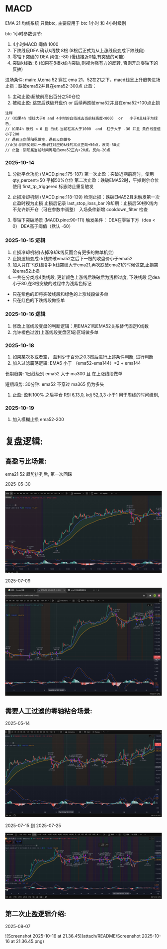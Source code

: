 # MACD
EMA 21 均线系统
只做btc, 主要应用于 btc 1小时 和 4小时级别

btc 1小时参数调节: 
1.  4小时MACD 阈值 1000
2.  下跌线段DEA 确认k线数 8根 (8根后正式为从上涨线段变成下跌线段)
3. 零轴下突破的 DEA 阈值: -80 (慢线接近0轴,有突破的可能)
4. 突破k线数: 8 (如果在8根k线内突破,则视为强有力的反转, 否则开启零轴下的反抽)

进场条件:
main: 从ema 52 穿过 ema 21，52在21之下，macd线呈上升趋势进场
止损：跌破ema52并且在ema52-300点
止盈：

1. 主动止盈:超破前高出百分之50仓位
2. 被动止盈: 跳空后跌破开盘价 or 后续再跌破ema52并且在ema52+100点止损


```
注释
// (如果4h 慢线大于0 and 4小时的白线减去当前柱高度<800)  or   小于0且柱子为绿色,
// 如果4h 慢线 < 0 且 白线-当前柱高大于1000  and  柱子大于 -30 并且 黄白线差值 小于200
// 遇到正向阴阳冕做空，遇到反向做多
//止损:阴阳冕最后一根绿柱对应的k线的高点正向+50点，反向-50点
// 止盈：阴阳冕当前时间周期的ema52正向+20点，反向-20点
```


### 2025-10-14

1. 分批平仓功能 (MACD.pine:175-187)
第一次止盈：突破近期前高时，使用 qty_percent=50 平掉50%仓位
第二次止盈：跌破EMA52时，平掉剩余仓位
使用 first_tp_triggered 标志防止重复触发

2. 止损冷却机制 (MACD.pine:118-139)
检测止损：跌破EMA52且未触发第一次止盈时视为止损
止损后记录 last_stop_loss_bar
冷却期：止损后50根K线内不允许新开仓（可在参数中调整）
入场条件新增 cooldown_filter 检查

3. 零轴下突破场景 (MACD.pine:90-111)
触发条件：
DEA在零轴下方（dea < 0）
DEA高于阈值（默认 -60）



### 2025-10-15 逻辑
1. 止损冷却机制(去掉冷却k线反而会有更多的做单机会)
2. 止损逻辑变成: k线跌破ema52之后下一根的收盘价小于ema52 
3. 加入只在下跌线段中 k线突破大于ema21,再次跌破ema21的时候做空,止损突破ema52止损
4. 一共在分类成4类线段, 更新颜色上涨线后跌破后为浅橙过度,  下跌线段 足dea小于80,在8根突破的过程中为浅紫色标记

- 只在紫色的即将突破线段和绿色的上涨线段做多单
- 只在红色的下跌线段做空单



### 2025-10-16 逻辑

1. 修改上涨线段变盘的判断逻辑：用EMA21和EMA52关系替代固定K线数
2. 允许橙色过渡(上涨线段变盘区域)区域做多单

### 2025-10-18

1. 如果某次多或者空， 盈利少于百分之0.3然后进行上述条件判断, 进行判断
2. 加入过滤震荡逻辑: EMA6 小于 （ema52-ema144）*2 + ema144

长期趋势: 1日线级别 ema52 大于 ma300 且 在上涨线段做单

短期趋势: 30分钟: ema52 不穿过 ma365 仍为多头 
1. 止盈: 盈利100% 之后平仓
RSI 6,13,0, kdj 52,3,3 小于1  用于周线的时间级别, 

### 2025-10-19
1. 加入模糊止损 ema52-200



# 复盘逻辑: 

## 高盈亏比场景:

ema21 52 趋势排列后, 第一次回踩

2025-05-30

![Screenshot 2025-10-16 at 21.18.44](./attach/README/Screenshot%202025-10-16%20at%2021.18.44.png)



2025-07-09

![Screenshot 2025-10-16 at 21.22.01](./attach/README/Screenshot%202025-10-16%20at%2021.22.01.png)





## 需要人工过滤的零轴粘合场景:

2025-05-14

![Screenshot 2025-10-16 at 21.23.32](./attach/README/Screenshot%202025-10-16%20at%2021.23.32.png)



2025-07-15 到 2025-07-25

![20250715](./attach/README/20250715.png)









## 第二次止盈逻辑介绍:

2025-08-07

![Screenshot 2025-10-16 at 21.36.45](attach/README/Screenshot 2025-10-16 at 21.36.45.png)

